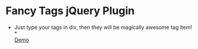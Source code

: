 # Fancy Tags jQuery Plugin<br/>
* Just type your tags in div, then they will be magically awesome tag item! *<br/>
[Demo](http://codepen.io/seoyoochan/pen/waEZQK)
